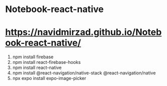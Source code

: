 # Notebook-react-native

# https://navidmirzad.github.io/Notebook-react-native/

1. npm install firebase
2. npm install react-firebase-hooks
3. npm install react-native
4. npm install @react-navigation/native-stack @react-navigation/native
5. npx expo install expo-image-picker

